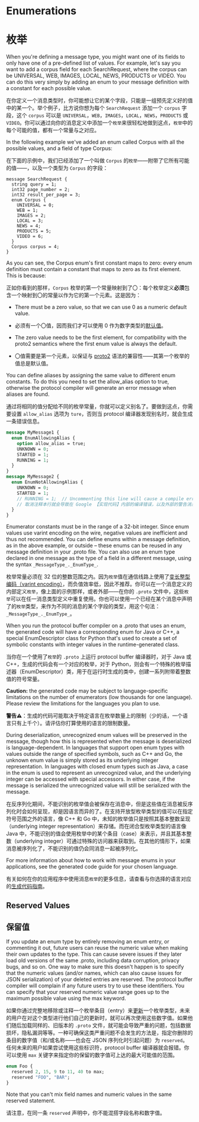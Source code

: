 
# Enumerations

# 枚举

When you're defining a message type, you might want one of its fields to only have one of a pre-defined list of values. For example, let's say you want to add a corpus field for each SearchRequest, where the corpus can be UNIVERSAL, WEB, IMAGES, LOCAL, NEWS, PRODUCTS or VIDEO. You can do this very simply by adding an enum to your message definition with a constant for each possible value.

在你定义一个消息类型时，你可能想让它的某个字段，只能是一组预先定义好的值中的某一个。举个例子，比方说你想为每个 `SearchRequest` 添加一个 `corpus` 字段，这个 `corpus` 可以是 `UNIVERSAL`，`WEB`，`IMAGES`，`LOCAL`，`NEWS`，`PRODUCTS` 或 `VIDEO`。你可以通过向你的消息定义中添加一个`枚举`来很轻松地做到这点，`枚举`中的每个可能的值，都有一个常量与之对应。

In the following example we've added an enum called Corpus with all the possible values, and a field of type Corpus:

在下面的示例中，我们已经添加了一个叫做 `Corpus` 的`枚举`——附带了它所有可能的值——，以及一个类型为 `Corpus` 的字段：

```
message SearchRequest {
  string query = 1;
  int32 page_number = 2;
  int32 result_per_page = 3;
  enum Corpus {
    UNIVERSAL = 0;
    WEB = 1;
    IMAGES = 2;
    LOCAL = 3;
    NEWS = 4;
    PRODUCTS = 5;
    VIDEO = 6;
  }
  Corpus corpus = 4;
}

```

As you can see, the Corpus enum's first constant maps to zero: every enum definition must contain a constant that maps to zero as its first element. This is because:

正如你看到的那样，`Corpus` 枚举的第一个常量映射到了〇：每个枚举定义**必须**包含一个映射到〇的常量以作为它的第一个元素。这是因为：

* There must be a zero value, so that we can use 0 as a numeric default value.

* 必须有一个〇值，因而我们才可以使用 0 作为数字类型的[默认值](https://developers.google.com/protocol-buffers/docs/proto3#default)。

* The zero value needs to be the first element, for compatibility with the proto2 semantics where the first enum value is always the default.

* 〇值需要是第一个元素，以保证与 [proto2](https://developers.google.com/protocol-buffers/docs/proto) 语法的兼容性——其第一个枚举的值总是默认值。

You can define aliases by assigning the same value to different enum constants. To do this you need to set the allow_alias option to true, otherwise the protocol compiler will generate an error message when aliases are found.

通过将相同的值分配给不同的枚举常量，你就可以定义别名了。要做到这点，你需要设置 `allow_alias` 选项为 `ture`，否则当 protocol 编译器发现别名时，就会生成一条错误信息。

```proto
message MyMessage1 {
  enum EnumAllowingAlias {
    option allow_alias = true;
    UNKNOWN = 0;
    STARTED = 1;
    RUNNING = 1;
  }
}
message MyMessage2 {
  enum EnumNotAllowingAlias {
    UNKNOWN = 0;
    STARTED = 1;
    // RUNNING = 1;  // Uncommenting this line will cause a compile error inside Google and a warning message outside.
    // 取消注释本行就会导致在 Google 【实现代码】内部的编译错误，以及外部的警告消息。
  }
}

```

Enumerator constants must be in the range of a 32-bit integer. Since enum values use varint encoding on the wire, negative values are inefficient and thus not recommended. You can define enums within a message definition, as in the above example, or outside – these enums can be reused in any message definition in your .proto file. You can also use an enum type declared in one message as the type of a field in a different message, using the syntax `_MessageType_._EnumType_`.

枚举常量必须在 32 位的整数范围之内。因为`枚举`值在通信线路上使用了[变长整型编码（varint encoding）](https://developers.google.com/protocol-buffers/docs/encoding)，而负值效率低，因此不推荐。你可以在一个消息定义的内部定义`枚举`，像上面的示例那样，或者外部——在你的 `.proto` 文件中，这些`枚举`可以在任一消息类型定义中重复使用。你也可以使用一个已经在某个消息中声明了的`枚举`类型，来作为不同的消息的某个字段的类型，用这个句法：`_MessageType_._EnumType_`。

When you run the protocol buffer compiler on a .proto that uses an enum, the generated code will have a corresponding enum for Java or C++, a special EnumDescriptor class for Python that's used to create a set of symbolic constants with integer values in the runtime-generated class.

当你在一个使用了`枚举`的 `.proto` 上运行 protocol buffer 编译器时，对于 Java 或 C++，生成的代码会有一个对应的枚举，对于 Python，则会有一个特殊的枚举描述器（EnumDescriptor）类，用于在运行时生成的类中，创建一系列附带着整数值的符号常量。

**Caution:** the generated code may be subject to language-specific limitations on the number of enumerators (low thousands for one language). Please review the limitations for the languages you plan to use.

**警告⚠️**：生成的代码可能取决于特定语言在枚举数量上的限制（少的话，一个语言只有上千个）。请评估你打算使用的语言的限制数量。

During deserialization, unrecognized enum values will be preserved in the message, though how this is represented when the message is deserialized is language-dependent. In languages that support open enum types with values outside the range of specified symbols, such as C++ and Go, the unknown enum value is simply stored as its underlying integer representation. In languages with closed enum types such as Java, a case in the enum is used to represent an unrecognized value, and the underlying integer can be accessed with special accessors. In either case, if the message is serialized the unrecognized value will still be serialized with the message.

在反序列化期间，不能识别的枚举值会被保存在消息中，但是这些值在消息被反序列化时会如何呈现，却是因语言而异的了。在支持开放型枚举类型的值可以在指定符号范围之外的语言，像 C++ 和 Go 中，未知的枚举值只是按照其基本整数呈现（underlying integer representation）来存储。而在闭合型枚举类型的语言像 Java 中，不能识别的值会使用枚举中的某个条目（case）来表示，并且其基本整数（underlying integer）可通过特殊的访问器来获取到。在其他的情形下，如果消息被序列化了，不能识别的值仍会同消息一起被序列化。


For more information about how to work with message enums in your applications, see the generated code guide for your chosen language.

有关如何在你的应用程序中使用消息`枚举`的更多信息，请查看与你选择的语言对应的[生成代码指南](https://developers.google.com/protocol-buffers/docs/reference/overview)。


## Reserved Values

## 保留值

If you update an enum type by entirely removing an enum entry, or commenting it out, future users can reuse the numeric value when making their own updates to the type. This can cause severe issues if they later load old versions of the same .proto, including data corruption, privacy bugs, and so on. One way to make sure this doesn't happen is to specify that the numeric values (and/or names, which can also cause issues for JSON serialization) of your deleted entries are reserved. The protocol buffer compiler will complain if any future users try to use these identifiers. You can specify that your reserved numeric value range goes up to the maximum possible value using the max keyword.

如果你通过完整地移除或注释一个枚举条目（entry）来[更新](https://developers.google.com/protocol-buffers/docs/proto3#updating)一个枚举类型，未来的用户在对这个类型进行他们自己的更新时，就可以再次使用这些数字值。如果他们随后加载同样的、旧版本的 `.proto` 文件，就可能会导致严重的问题，包括数据损坏，隐私漏洞等等。一种可确保这类严重问题不会发生的方法是，指定你删除的条目的数字值（和/或名称——也会在 JSON 序列化时引起问题）为 `reserved`。任何未来的用户如果尝试使用这些标识符，protocol buffer 编译器就会报错。你可以使用 `max` 关键字来指定你的保留的数字值可上达的最大可能值的范围。

```proto
enum Foo {
  reserved 2, 15, 9 to 11, 40 to max;
  reserved "FOO", "BAR";
}

```

Note that you can't mix field names and numeric values in the same reserved statement.

请注意，在同一条 `reserved` 声明中，你不能混搭字段名称和数字值。
